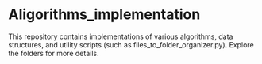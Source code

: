 # Aligorithms_implementation

This repository contains implementations of various algorithms, data structures, and utility scripts (such as files_to_folder_organizer.py). Explore the folders for more details.

